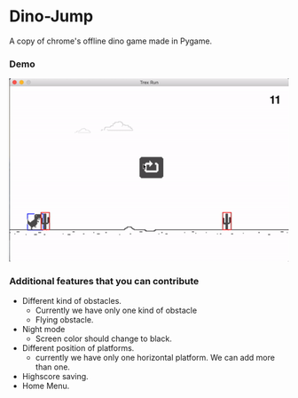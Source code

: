 # Dino-Jump
A copy of chrome's offline dino game made in Pygame.

### Demo 
![](demo.gif)

### Additional features that you can contribute
* Different kind of obstacles.
  * Currently we have only one kind of obstacle 
  * Flying obstacle.
* Night mode
  * Screen color should change to black.
* Different position of platforms.
  * currently we have only one horizontal platform. We can add more than one.
* Highscore saving.
* Home Menu.
  

